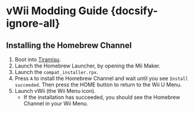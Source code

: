 # vWii Modding Guide {docsify-ignore-all}

## Installing the Homebrew Channel

1. Boot into [Tiramisu](browser-exploit).
2. Launch the Homebrew Launcher, by opening the Mii Maker.
3. Launch the `compat_installer.rpx`.
4. Press `A` to install the Homebrew Channel and wait until you see `Install succeeded`. Then press the HOME button to return to the Wii U Menu.
5. Launch vWii (the Wii Menu icon).
   - If the installation has succeeded, you should see the Homebrew Channel in your Wii Menu.
